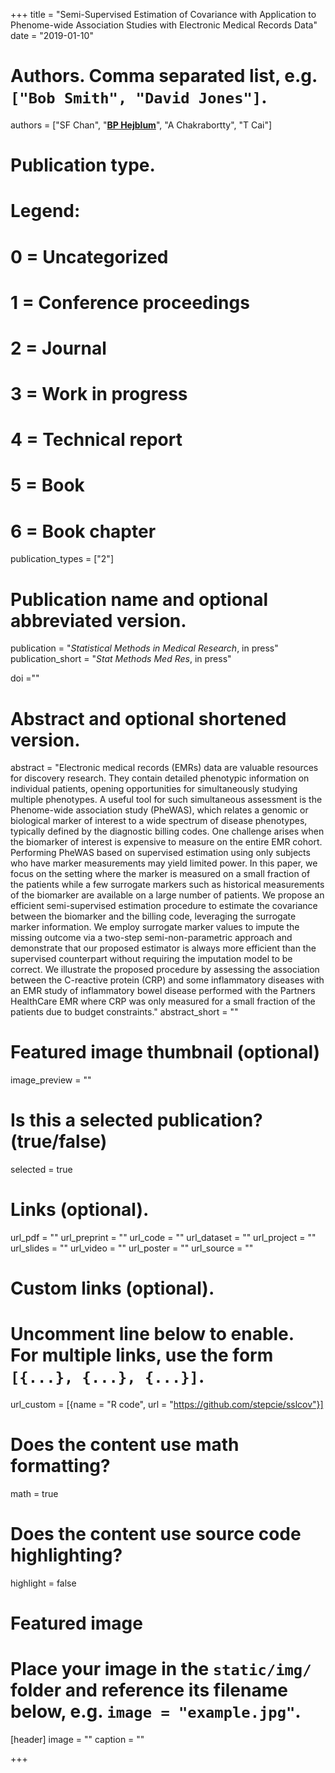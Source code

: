 +++
title = "Semi-Supervised Estimation of Covariance with Application to Phenome-wide Association Studies with Electronic Medical Records Data"
date = "2019-01-10"



# Authors. Comma separated list, e.g. `["Bob Smith", "David Jones"]`.
authors = ["SF Chan", "<u>**BP Hejblum**</u>", "A Chakrabortty", "T Cai"]
# Publication type.
# Legend:
# 0 = Uncategorized
# 1 = Conference proceedings
# 2 = Journal
# 3 = Work in progress
# 4 = Technical report
# 5 = Book
# 6 = Book chapter
publication_types = ["2"]

# Publication name and optional abbreviated version.
publication = "*Statistical Methods in Medical Research*, in press"
publication_short = "*Stat Methods Med Res*, in press"

doi =""

# Abstract and optional shortened version.
abstract = "Electronic medical records (EMRs) data are valuable resources for discovery research. They contain detailed phenotypic information on individual patients, opening opportunities for simultaneously studying multiple phenotypes. A useful tool for such simultaneous assessment is the Phenome-wide association study (PheWAS), which relates a genomic or biological marker of interest to a wide spectrum of disease phenotypes, typically defined by the diagnostic billing codes. One challenge arises when the biomarker of interest is expensive to measure on the entire EMR cohort. Performing PheWAS based on supervised estimation using only subjects who have marker measurements may yield limited power. In this paper, we focus on the setting where the marker is measured on a small fraction of the patients while a few surrogate markers such as historical measurements of the biomarker are available on a large number of patients. We propose an efficient semi-supervised estimation procedure to estimate the covariance between the biomarker and the billing code, leveraging the surrogate marker information. We employ surrogate marker values to impute the missing outcome via a two-step semi-non-parametric approach and demonstrate that our proposed estimator is always more efficient than the supervised counterpart without requiring the imputation model to be correct. We illustrate the proposed procedure by assessing the association between the C-reactive protein (CRP) and some inflammatory diseases with an EMR study of inflammatory bowel disease performed with the Partners HealthCare EMR where CRP was only measured for a small fraction of the patients due to budget constraints."
abstract_short = ""

# Featured image thumbnail (optional)
image_preview = ""

# Is this a selected publication? (true/false)
selected = true

# Links (optional).
url_pdf = ""
url_preprint = ""
url_code = ""
url_dataset = ""
url_project = ""
url_slides = ""
url_video = ""
url_poster = ""
url_source = ""

# Custom links (optional).
# Uncomment line below to enable. For multiple links, use the form `[{...}, {...}, {...}]`.
url_custom = [{name = "R code", url = "https://github.com/stepcie/sslcov"}]


# Does the content use math formatting?
math = true

# Does the content use source code highlighting?
highlight = false

# Featured image
# Place your image in the `static/img/` folder and reference its filename below, e.g. `image = "example.jpg"`.
[header]
image = ""
caption = ""

+++
